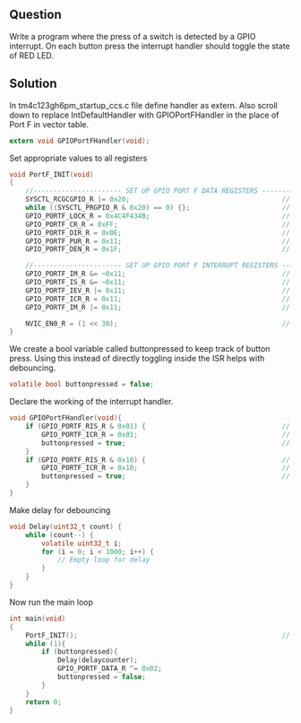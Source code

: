 ## Question
Write a program where the press of a switch is detected by a GPIO interrupt. On each button press the interrupt handler should toggle the state of RED LED.

## Solution


In tm4c123gh6pm_startup_ccs.c file define handler as extern. Also scroll down to replace IntDefaultHandler with GPIOPortFHandler in the place of Port F in vector table.
```c
extern void GPIOPortFHandler(void);
```

Set appropriate values to all registers 
```c
void PortF_INIT(void)
{
    //---------------------- SET UP GPIO PORT F DATA REGISTERS -------------------------------
    SYSCTL_RCGCGPIO_R |= 0x20;                                      // This enables clock for the GPIO Port F Register
    while ((SYSCTL_PRGPIO_R & 0x20) == 0) {};                       // This waits till clock is enabled
    GPIO_PORTF_LOCK_R = 0x4C4F434B;                                 // This unlocks Port F for working
    GPIO_PORTF_CR_R = 0xFF;                                         // This allows changing control registers of specific GPIO pins
    GPIO_PORTF_DIR_R = 0x0E;                                        // This sets input or output for each pin
    GPIO_PORTF_PUR_R = 0x11;                                        // This sets pull up resistors for each pin
    GPIO_PORTF_DEN_R = 0x1F;                                        // This enables each pin

    //---------------------- SET UP GPIO PORT F INTERRUPT REGISTERS -------------------------------
    GPIO_PORTF_IM_R &= ~0x11;                                       // This sets mask so that control registers for interrupts can be changed
    GPIO_PORTF_IS_R &= ~0x11;                                       // This clears IS PF0, PF4 for enabling edge detection
    GPIO_PORTF_IEV_R |= 0x11;                                       // This sets IEV PF0, PF4 for rising edge detection
    GPIO_PORTF_ICR_R = 0x11;                                        // This sets ICR PF0, PF4 to clear interrupts for it
    GPIO_PORTF_IM_R |= 0x11;                                        // This un-masks the interrupts again

    NVIC_EN0_R = (1 << 30);                                         // This enables Port F interrupts from NVIC
}
```

We create a bool variable called buttonpressed to keep track of button press. Using this instead of directly toggling inside the ISR helps with debouncing.
```c
volatile bool buttonpressed = false;
```

Declare the working of the interrupt handler.
```c
void GPIOPortFHandler(void){
    if (GPIO_PORTF_RIS_R & 0x01) {                                  // This checks if interrupt came from PF0
        GPIO_PORTF_ICR_R = 0x01;                                    // This clears interrupt flag for PF0
        buttonpressed = true;                                       // This toggles data in Port F Pin 3
    }
    if (GPIO_PORTF_RIS_R & 0x10) {                                  // This checks if interrupt came from PF4
        GPIO_PORTF_ICR_R = 0x10;                                    // This clears interrupt flag for PF4
        buttonpressed = true;                                       // This toggles data in Port F Pin 3
    }
}
```

Make delay for debouncing
```c
void Delay(uint32_t count) {
    while (count--) {
        volatile uint32_t i;
        for (i = 0; i < 1000; i++) {
            // Empty loop for delay
        }
    }
}
```

Now run the main loop
```c
int main(void)
{
    PortF_INIT();                                                   // This calls Port F initialization
    while (1){
        if (buttonpressed){
            Delay(delaycounter);
            GPIO_PORTF_DATA_R ^= 0x02;
            buttonpressed = false;
        }
    }
	return 0;
}
```
